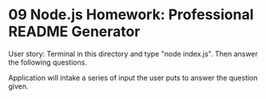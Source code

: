 # 09 Node.js Homework: Professional README Generator

User story: Terminal in this directory and type "node index.js". Then answer the following questions.

Application will intake a series of input the user puts to answer the question given.



